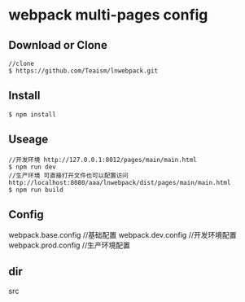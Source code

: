 
# webpack multi-pages config


## Download or Clone

```
//clone
$ https://github.com/Teaism/lnwebpack.git
```

## Install

```
$ npm install
```

## Useage

```
//开发环境 http://127.0.0.1:8012/pages/main/main.html
$ npm run dev  
//生产环境 可直接打开文件也可以配置访问 http://localhost:8080/aaa/lnwebpack/dist/pages/main/main.html
$ npm run build 
```

## Config

webpack.base.config  //基础配置
webpack.dev.config   //开发环境配置
webpack.prod.config  //生产环境配置

## dir 

src